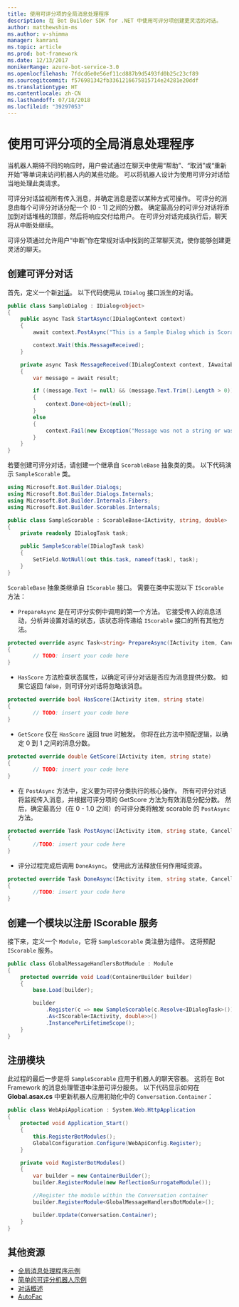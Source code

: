 ```yaml
---
title: 使用可评分项的全局消息处理程序
description: 在 Bot Builder SDK for .NET 中使用可评分项创建更灵活的对话。
author: matthewshim-ms
ms.author: v-shimma
manager: kamrani
ms.topic: article
ms.prod: bot-framework
ms.date: 12/13/2017
monikerRange: azure-bot-service-3.0
ms.openlocfilehash: 7fdcd6e0e56ef11cd887b9d5493fd0b25c23cf89
ms.sourcegitcommit: f576981342fb3361216675815714e24281e20ddf
ms.translationtype: HT
ms.contentlocale: zh-CN
ms.lasthandoff: 07/18/2018
ms.locfileid: "39297053"
---
```

# <a name="global-message-handlers-using-scorables"></a>使用可评分项的全局消息处理程序

当机器人期待不同的响应时，用户尝试通过在聊天中使用“帮助”、“取消”或“重新开始”等单词来访问机器人内的某些功能。 可以将机器人设计为使用可评分对话恰当地处理此类请求。

可评分对话监视所有传入消息，并确定消息是否以某种方式可操作。 可评分的消息由每个可评分对话分配一个 [0 - 1] 之间的分数。 确定最高分的可评分对话将添加到对话堆栈的顶部，然后将响应交付给用户。 在可评分对话完成执行后，聊天将从中断处继续。

可评分项通过允许用户“中断”你在常规对话中找到的正常聊天流，使你能够创建更灵活的聊天。

## <a name="create-a-scorable-dialog"></a>创建可评分对话

首先，定义一个新[对话](bot-builder-dotnet-dialogs.md)。 以下代码使用从 `IDialog` 接口派生的对话。

```cs
public class SampleDialog : IDialog<object>
{
    public async Task StartAsync(IDialogContext context)
    {
        await context.PostAsync("This is a Sample Dialog which is Scorable. Reply with anything to return to the prior prior dialog.");

        context.Wait(this.MessageReceived);
    }

    private async Task MessageReceived(IDialogContext context, IAwaitable<IMessageActivity> result)
    {
        var message = await result;

        if ((message.Text != null) && (message.Text.Trim().Length > 0))
        {
            context.Done<object>(null);
        }
        else
        {
            context.Fail(new Exception("Message was not a string or was an empty string."));
        }
    }
}
```
若要创建可评分对话，请创建一个继承自 `ScorableBase` 抽象类的类。 以下代码演示 `SampleScorable` 类。

```cs
using Microsoft.Bot.Builder.Dialogs;
using Microsoft.Bot.Builder.Dialogs.Internals;
using Microsoft.Bot.Builder.Internals.Fibers;
using Microsoft.Bot.Builder.Scorables.Internals;

public class SampleScorable : ScorableBase<IActivity, string, double>
{
    private readonly IDialogTask task;

    public SampleScorable(IDialogTask task)
    {
        SetField.NotNull(out this.task, nameof(task), task);
    }
}
```
`ScorableBase` 抽象类继承自 `IScorable` 接口。 需要在类中实现以下 `IScorable` 方法：

- `PrepareAsync` 是在可评分实例中调用的第一个方法。 它接受传入的消息活动，分析并设置对话的状态，该状态将传递给 `IScorable` 接口的所有其他方法。

```cs
protected override async Task<string> PrepareAsync(IActivity item, CancellationToken token)
{
        // TODO: insert your code here
}
```

- `HasScore` 方法检查状态属性，以确定可评分对话是否应为消息提供分数。 如果它返回 false，则可评分对话将忽略该消息。

```cs
protected override bool HasScore(IActivity item, string state)
{
        // TODO: insert your code here
}
```

- `GetScore` 仅在 `HasScore` 返回 true 时触发。 你将在此方法中预配逻辑，以确定 0 到 1 之间的消息分数。

```cs
protected override double GetScore(IActivity item, string state)
{
        // TODO: insert your code here
}
```
- 在 `PostAsync` 方法中，定义要为可评分类执行的核心操作。 所有可评分对话将监视传入消息，并根据可评分项的 GetScore 方法为有效消息分配分数。 然后，确定最高分（在 0 - 1.0 之间）的可评分类将触发 scorable 的 `PostAsync` 方法。

```cs
protected override Task PostAsync(IActivity item, string state, CancellationToken token)
{
        //TODO: insert your code here
}
```

- 评分过程完成后调用 `DoneAsync`。 使用此方法释放任何作用域资源。

```cs
protected override Task DoneAsync(IActivity item, string state, CancellationToken token)
{
        //TODO: insert your code here
}
```

## <a name="create-a-module-to-register-the-iscorable-service"></a>创建一个模块以注册 IScorable 服务

接下来，定义一个 `Module`，它将 `SampleScorable` 类注册为组件。 这将预配 `IScorable` 服务。

```cs
public class GlobalMessageHandlersBotModule : Module
{
    protected override void Load(ContainerBuilder builder)
    {
        base.Load(builder);

        builder
            .Register(c => new SampleScorable(c.Resolve<IDialogTask>()))
            .As<IScorable<IActivity, double>>()
            .InstancePerLifetimeScope();
    }
}
```
## <a name="register-the-module"></a>注册模块  

此过程的最后一步是将 `SampleScorable` 应用于机器人的聊天容器。 这将在 Bot Framework 的消息处理管道中注册可评分服务。 以下代码显示如何在 **Global.asax.cs** 中更新机器人应用初始化中的 `Conversation.Container`：

```cs
public class WebApiApplication : System.Web.HttpApplication
{
    protected void Application_Start()
    {
        this.RegisterBotModules();
        GlobalConfiguration.Configure(WebApiConfig.Register);
    }

    private void RegisterBotModules()
    {
        var builder = new ContainerBuilder();
        builder.RegisterModule(new ReflectionSurrogateModule());

        //Register the module within the Conversation container
        builder.RegisterModule<GlobalMessageHandlersBotModule>();

        builder.Update(Conversation.Container);
    }
}
```

## <a name="additional-resources"></a>其他资源
* [全局消息处理程序示例](https://github.com/Microsoft/BotBuilder-Samples/tree/master/CSharp/core-GlobalMessageHandlers)
* [简单的可评分机器人示例](https://github.com/Microsoft/BotFramework-Samples/tree/master/blog-samples/CSharp/ScorableBotSample)
* [对话概述](bot-builder-dotnet-dialogs.md)
* [AutoFac](https://autofac.org/)
